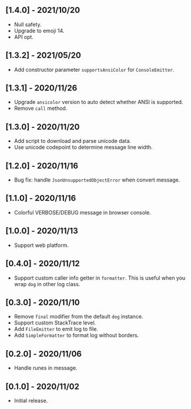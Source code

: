 ## [1.4.0] - 2021/10/20

* Null safety.
* Upgrade to emoji 14.
* API opt.

## [1.3.2] - 2021/05/20

* Add constructor parameter `supportsAnsiColor` for `ConsoleEmitter`.

## [1.3.1] - 2020/11/26

* Upgrade `ansicolor` version to auto detect whether ANSI is supported.
* Remove `call` method.

## [1.3.0] - 2020/11/20

* Add script to download and parse unicode data.
* Use unicode codepoint to determine message line width.

## [1.2.0] - 2020/11/16

* Bug fix: handle `JsonUnsupportedObjectError` when convert message.

## [1.1.0] - 2020/11/16

* Colorful VERBOSE/DEBUG message in browser console.

## [1.0.0] - 2020/11/13

* Support web platform.

## [0.4.0] - 2020/11/12

* Support custom caller info getter in `formatter`. This is useful when you wrap `dog` in other log class.

## [0.3.0] - 2020/11/10

* Remove `final` modifier from the default `dog` instance.
* Support custom StackTrace level.
* Add `FileEmitter` to emit log to file.
* Add `SimpleFormatter` to format log without borders.

## [0.2.0] - 2020/11/06

* Handle runes in message.

## [0.1.0] - 2020/11/02

* Initial release.